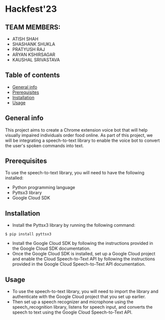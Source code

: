# Hackfest'23

## TEAM MEMBERS:
* ATISH SHAH
* SHASHANK SHUKLA
* PRATYUSH RAJ
* ARYAN KSHIRSAGAR
* KAUSHAL SRIVASTAVA


## Table of contents
* [General info](#general-info)
* [Prerequisites](#prerequisites)
* [Installation](#installation)
* [Usage](#usage)

## General info
This project aims to create a Chrome extension voice bot that will help visually impaired individuals order food online. As part of this project, we will be integrating a speech-to-text library to enable the voice bot to convert the user's spoken commands into text.

## Prerequisites
To use the speech-to-text library, you will need to have the following installed:
* Python programming language
* Pyttsx3 library
* Google Cloud SDK

## Installation
* Install the Pyttsx3 library by running the following command:
```
$ pip install pyttsx3
```
* Install the Google Cloud SDK by following the instructions provided in the Google Cloud SDK documentation.
* Once the Google Cloud SDK is installed, set up a Google Cloud project and enable the Cloud Speech-to-Text API by following the instructions provided in the Google Cloud Speech-to-Text API documentation.

## Usage
* To use the speech-to-text library, you will need to import the library and authenticate with the Google Cloud project that you set up earlier.
* Then set up a speech recognizer and microphone using the speech_recognition library, listens for speech input, and converts the speech to text using the Google Cloud Speech-to-Text API.
